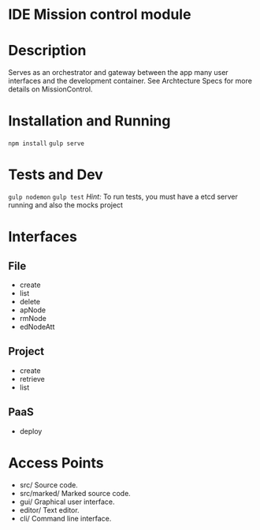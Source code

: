 # IDE Mission control module

Description
===========
Serves as an orchestrator and gateway between the app many user 
interfaces and the development container. See Archtecture Specs for more
details on MissionControl.

Installation and Running
============
```npm install```
```gulp serve```

Tests and Dev
=============
```gulp nodemon```
```gulp test```
*Hint:* To run tests, you must have a etcd server running and also the mocks project

Interfaces
==========

## File
* create
* list
* delete
* apNode
* rmNode
* edNodeAtt

## Project
* create
* retrieve
* list

## PaaS
* deploy

Access Points
=============

* src/
 Source code.
* src/marked/
 Marked source code.
* gui/
 Graphical user interface.
* editor/
 Text editor.
* cli/
 Command line interface.
